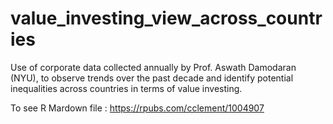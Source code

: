 # value_investing_view_across_countries

Use of corporate data collected annually by Prof. Aswath Damodaran (NYU), to observe trends over the past decade and identify potential inequalities across countries in terms of value investing.

To see R Mardown file : https://rpubs.com/cclement/1004907
